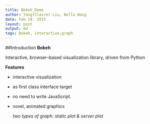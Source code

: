 ```yaml
---
title: Bokeh_Demo 
author: Yang(Claire) Liu, Bella Wang
date: Feb 19, 2015
layout: post
output: md
tags: Bokeh, interactive,graph
---
```


##Introduction
**Bokeh**

Interactive, browser–based visualization library, driven from Python

**Features**

* interactive visualization
*  as first class interface target
* no need to write JavaScript.
* vovel, animated graphics

  *two types of graph: static plot & server plot*

